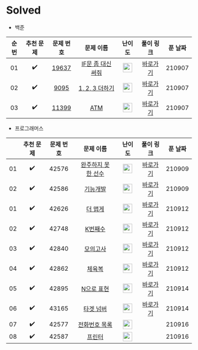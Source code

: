 # Solved

- 백준

| 순번 |     추천 문제      |                          문제 번호                           |                          문제 이름                           |                            난이도                            |                          풀이 링크                           | 푼 날짜 |
| :--: | :----------------: | :----------------------------------------------------------: | :----------------------------------------------------------: | :----------------------------------------------------------: | :----------------------------------------------------------: | ------- |
|  01  | :heavy_check_mark: | <a href="https://www.acmicpc.net/problem/19637" target="_blank">19637</a> | <a href="https://www.acmicpc.net/problem/19637" target="_blank">IF문 좀 대신 써줘</a> | <img height="25px" width="25px" src="https://static.solved.ac/tier_small/8.svg"/> |   <a href="./../solution/binary_search/19637">바로가기</a>   | 210907  |
|  02  | :heavy_check_mark: | <a href="https://www.acmicpc.net/problem/9095" target="_blank">9095</a> | <a href="https://www.acmicpc.net/problem/9095" target="_blank">1, 2, 3 더하기</a> | <img height="25px" width="25px" src="https://static.solved.ac/tier_small/8.svg"/> | <a href="./../solution/dynamic_programming_1/9095">바로가기</a> | 210907  |
|  03  |         ✔️          |        [11399](https://www.acmicpc.net/problem/11399)        |         [ATM](https://www.acmicpc.net/problem/11399)         | <img height="25px" width="25px" src="https://static.solved.ac/tier_small/8.svg"/> | [바로가기](https://github.com/tony9402/baekjoon/blob/main/solution/greedy/11399) | 210907  |

- 프로그래머스

|      |     추천 문제      | 문제 번호 |                          문제 이름                           |                            난이도                            | 풀이 링크 | 푼 날짜 |
| :--: | :----------------: | :-------: | :----------------------------------------------------------: | :----------------------------------------------------------: | :-------: | ------- |
|  01  | :heavy_check_mark: |   42576   | <a href="https://programmers.co.kr/learn/courses/30/lessons/42576" target="_blank">완주하지 못한 선수</a> | <img height="25px" width="25px" src="https://static.solved.ac/tier_small/8.svg"/> | <a href="https://gethlemn.tistory.com/2">바로가기</a> | 210909  |
|  02  | :heavy_check_mark: |   42586   | <a href="https://programmers.co.kr/learn/courses/30/lessons/42586" target="_blank">기능개발</a> | <img height="25px" width="25px" src="https://static.solved.ac/tier_small/8.svg"/> | <a href="https://velog.io/@wjdtmdgml/%ED%94%84%EB%A1%9C%EA%B7%B8%EB%9E%98%EB%A8%B8%EC%8A%A4%EA%B8%B0%EB%8A%A5%EA%B0%9C%EB%B0%9C42586%EB%B2%88%ED%8C%8C%EC%9D%B4%EC%8D%ACPython%EC%8A%A4%ED%83%9D%ED%81%90">바로가기</a> | 210909  |
|  01  | :heavy_check_mark: | 42626 | <a href="https://programmers.co.kr/learn/courses/30/lessons/42626" target="_blank">더 맵게</a> | <img height="25px" width="25px" src="https://static.solved.ac/tier_small/7.svg"/> | <a href="https://velog.io/@injoon2019/%EC%95%8C%EA%B3%A0%EB%A6%AC%EC%A6%98-%ED%94%84%EB%A1%9C%EA%B7%B8%EB%9E%98%EB%A8%B8%EC%8A%A4-42626-%EB%8D%94-%EB%A7%B5%EA%B2%8C-%ED%8C%8C%EC%9D%B4%EC%8D%AC">바로가기</a> |210912|
|  02  | :heavy_check_mark: |   42748   | <a href="https://programmers.co.kr/learn/courses/30/lessons/42748" target="_blank">K번째수</a> | <img height="25px" width="25px" src="https://static.solved.ac/tier_small/5.svg"/> | <a href="https://copy-driven-dev.tistory.com/entry/%ED%94%84%EB%A1%9C%EA%B7%B8%EB%9E%98%EB%A8%B8%EC%8A%A4-ProgrammersPython-K%EB%B2%88%EC%A7%B8%EC%88%98">바로가기</a> |210912|
|  03  | :heavy_check_mark: |   42840   | <a href="https://programmers.co.kr/learn/courses/30/lessons/42840" target="_blank">모의고사</a> | <img height="25px" width="25px" src="https://static.solved.ac/tier_small/7.svg"/> | <a href="https://gethlemn.tistory.com/4">바로가기</a> | 210912 |
|  04  | :heavy_check_mark: |   42862   | <a href="https://programmers.co.kr/learn/courses/30/lessons/42862" target="_blank">체육복</a> | <img height="25px" width="25px" src="https://static.solved.ac/tier_small/6.svg"/> | <a href="https://velog.io/@injoon2019/%EC%95%8C%EA%B3%A0%EB%A6%AC%EC%A6%98-%ED%94%84%EB%A1%9C%EA%B7%B8%EB%9E%98%EB%A8%B8%EC%8A%A4-42862-%EC%B2%B4%EC%9C%A1%EB%B3%B5-%ED%8C%8C%EC%9D%B4%EC%8D%AC">바로가기</a> |210912|
|  05  | :heavy_check_mark: |   42895   | <a href="https://programmers.co.kr/learn/courses/30/lessons/42895" target="_blank">N으로 표현</a> | <img height="25px" width="25px" src="https://static.solved.ac/tier_small/11.svg"/> | <a href="https://velog.io/@injoon2019/%EC%95%8C%EA%B3%A0%EB%A6%AC%EC%A6%98-%ED%94%84%EB%A1%9C%EA%B7%B8%EB%9E%98%EB%A8%B8%EC%8A%A4-42862-%EC%B2%B4%EC%9C%A1%EB%B3%B5-%ED%8C%8C%EC%9D%B4%EC%8D%AC">바로가기</a> |210914|
|  06  | :heavy_check_mark: |   43165   | <a href="https://programmers.co.kr/learn/courses/30/lessons/43165" target="_blank">타겟 넘버</a> | <img height="25px" width="25px" src="https://static.solved.ac/tier_small/9.svg"/> | <a href="https://velog.io/@injoon2019/%EC%95%8C%EA%B3%A0%EB%A6%AC%EC%A6%98-%ED%94%84%EB%A1%9C%EA%B7%B8%EB%9E%98%EB%A8%B8%EC%8A%A4-42862-%EC%B2%B4%EC%9C%A1%EB%B3%B5-%ED%8C%8C%EC%9D%B4%EC%8D%AC">바로가기</a> |210914|
| 07 | :heavy_check_mark: | 42577 | <a href="https://programmers.co.kr/learn/courses/30/lessons/42577" target="_blank">전화번호 목록</a> | <img height="25px" width="25px" src="https://static.solved.ac/tier_small/0.svg"/> |  |210916|
| 08 | :heavy_check_mark: | 42587 | <a href="https://programmers.co.kr/learn/courses/30/lessons/42587" target="_blank">프린터</a> | <img height="25px" width="25px" src="https://static.solved.ac/tier_small/0.svg"/> |  |210916|


